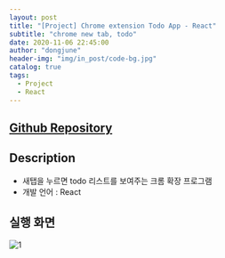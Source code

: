 ```yaml
---
layout: post
title: "[Project] Chrome extension Todo App - React"
subtitle: "chrome new tab, todo"
date: 2020-11-06 22:45:00
author: "dongjune"
header-img: "img/in_post/code-bg.jpg"
catalog: true
tags:
  - Project
  - React
---
```

## [Github Repository](https://github.com/Donggoolosori/newtab_todo_react)

## Description
- 새탭을 누르면 todo 리스트를 보여주는 크롬 확장 프로그램
- 개발 언어 : React  
  

## 실행 화면
![1](https://user-images.githubusercontent.com/53213397/117608797-c1889b00-b199-11eb-8046-a69ee662263e.png)